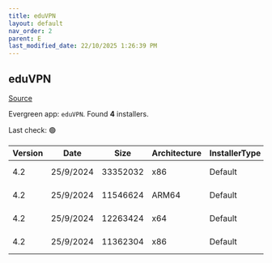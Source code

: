 ```yaml
---
title: eduVPN
layout: default
nav_order: 2
parent: E
last_modified_date: 22/10/2025 1:26:39 PM
---
```


## eduVPN

[Source](https://app.eduvpn.org/)

Evergreen app: `eduVPN`. Found **4** installers.

Last check: 🟢

| Version | Date      | Size     | Architecture | InstallerType | Type | URI                                                                                                                                                                          |
| ------- | --------- | -------- | ------------ | ------------- | ---- | ---------------------------------------------------------------------------------------------------------------------------------------------------------------------------- |
| 4.2     | 25/9/2024 | 33352032 | x86          | Default       | exe  | [https://codeberg.org/eduVPN/windows/releases/download/4.2/eduVPNClient_4.2.exe](https://codeberg.org/eduVPN/windows/releases/download/4.2/eduVPNClient_4.2.exe)             |
| 4.2     | 25/9/2024 | 11546624 | ARM64        | Default       | msi  | [https://codeberg.org/eduVPN/windows/releases/download/4.2/eduVPNClient_4.2_ARM64.msi](https://codeberg.org/eduVPN/windows/releases/download/4.2/eduVPNClient_4.2_ARM64.msi) |
| 4.2     | 25/9/2024 | 12263424 | x64          | Default       | msi  | [https://codeberg.org/eduVPN/windows/releases/download/4.2/eduVPNClient_4.2_x64.msi](https://codeberg.org/eduVPN/windows/releases/download/4.2/eduVPNClient_4.2_x64.msi)     |
| 4.2     | 25/9/2024 | 11362304 | x86          | Default       | msi  | [https://codeberg.org/eduVPN/windows/releases/download/4.2/eduVPNClient_4.2_x86.msi](https://codeberg.org/eduVPN/windows/releases/download/4.2/eduVPNClient_4.2_x86.msi)     |

